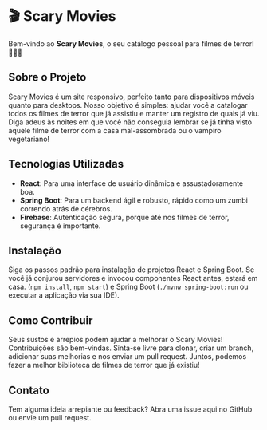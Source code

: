 # 🎬 Scary Movies

Bem-vindo ao **Scary Movies**, o seu catálogo pessoal para filmes de terror! 🧛‍♂️👻

## Sobre o Projeto
Scary Movies é um site responsivo, perfeito tanto para dispositivos móveis quanto para desktops. Nosso objetivo é simples: ajudar você a catalogar todos os filmes de terror que já assistiu e manter um registro de quais já viu. Diga adeus às noites em que você não conseguia lembrar se já tinha visto aquele filme de terror com a casa mal-assombrada ou o vampiro vegetariano!

## Tecnologias Utilizadas
- **React**: Para uma interface de usuário dinâmica e assustadoramente boa.
- **Spring Boot**: Para um backend ágil e robusto, rápido como um zumbi correndo atrás de cérebros.
- **Firebase**: Autenticação segura, porque até nos filmes de terror, segurança é importante.

## Instalação
Siga os passos padrão para instalação de projetos React e Spring Boot. Se você já conjurou servidores e invocou componentes React antes, estará em casa. (`npm install`, `npm start`) e Spring Boot (`./mvnw spring-boot:run` ou executar a aplicação via sua IDE).

## Como Contribuir
Seus sustos e arrepios podem ajudar a melhorar o Scary Movies! Contribuições são bem-vindas. Sinta-se livre para clonar, criar um branch, adicionar suas melhorias e nos enviar um pull request. Juntos, podemos fazer a melhor biblioteca de filmes de terror que já existiu!

## Contato
Tem alguma ideia arrepiante ou feedback? Abra uma issue aqui no GitHub ou envie um pull request.


